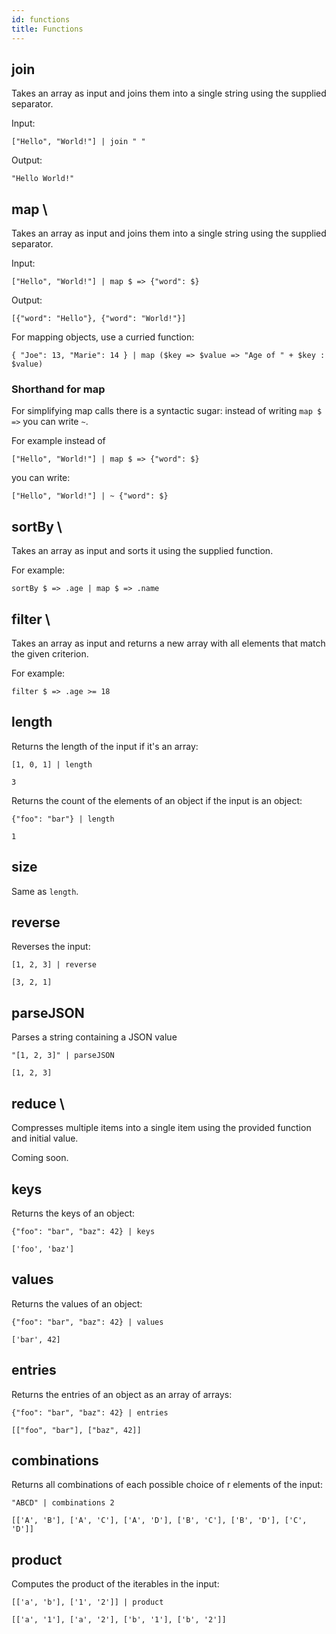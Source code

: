 ```yaml
---
id: functions
title: Functions
---
```


## join

Takes an array as input and joins them into a single string using the supplied
separator.

Input:

```
["Hello", "World!"] | join " "
```

Output:

```
"Hello World!"
```

## map \

Takes an array as input and joins them into a single string using the supplied
separator.

Input:

```
["Hello", "World!"] | map $ => {"word": $}
```

Output:

```
[{"word": "Hello"}, {"word": "World!"}]
```

For mapping objects, use a curried function:

```
{ "Joe": 13, "Marie": 14 } | map ($key => $value => "Age of " + $key : $value)
```


### Shorthand for map

For simplifying map calls there is a syntactic sugar: instead of writing `map $ =>` you can write `~`.

For example instead of

```
["Hello", "World!"] | map $ => {"word": $}
```

you can write:

```
["Hello", "World!"] | ~ {"word": $}
```

## sortBy \

Takes an array as input and sorts it using the supplied function.

For example:

```
sortBy $ => .age | map $ => .name
```

## filter \

Takes an array as input and returns a new array with all elements that match
the given criterion.

For example:

```
filter $ => .age >= 18
```

## length

Returns the length of the input if it's an array:

```
[1, 0, 1] | length
```

```
3
```

Returns the count of the elements of an object if the input is an object:

```
{"foo": "bar"} | length
```

```
1
```

## size

Same as `length`.

## reverse

Reverses the input:

```
[1, 2, 3] | reverse
```

```
[3, 2, 1]
```

## parseJSON

Parses a string containing a JSON value

```
"[1, 2, 3]" | parseJSON
```

```
[1, 2, 3]
```

## reduce \

Compresses multiple items into a single item using the provided function and
initial value.

Coming soon.

## keys

Returns the keys of an object:

```
{"foo": "bar", "baz": 42} | keys
```

```
['foo', 'baz']
```

## values

Returns the values of an object:

```
{"foo": "bar", "baz": 42} | values
```

```
['bar', 42]
```

## entries

Returns the entries of an object as an array of arrays:

```
{"foo": "bar", "baz": 42} | entries
```

```
[["foo", "bar"], ["baz", 42]]
```

## combinations

Returns all combinations of each possible choice of r elements of the input:

```
"ABCD" | combinations 2
```

```
[['A', 'B'], ['A', 'C'], ['A', 'D'], ['B', 'C'], ['B', 'D'], ['C', 'D']]
```

## product

Computes the product of the iterables in the input:

```
[['a', 'b'], ['1', '2']] | product
```

```
[['a', '1'], ['a', '2'], ['b', '1'], ['b', '2']]
```

